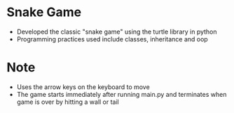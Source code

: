 # Snake Game
- Developed the classic "snake game" using the turtle library in python
- Programming practices used include classes, inheritance and oop

# Note
- Uses the arrow keys on the keyboard to move
- The game starts immediately after running main.py and terminates when game is over by hitting a wall or tail
